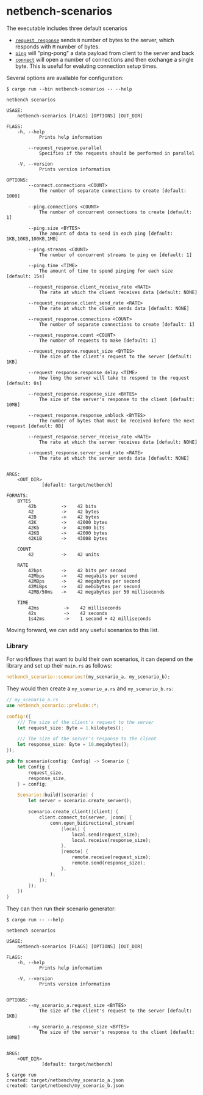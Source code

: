 # netbench-scenarios

The executable includes three default scenarios
- [`request response`](https://github.com/aws/s2n-quic/blob/main/netbench/netbench-scenarios/src/request_response.rs) sends `N` number of bytes to the server, which responds with `M` number of bytes.
- [`ping`](https://github.com/aws/s2n-quic/blob/main/netbench/netbench-scenarios/src/ping.rs) will "ping-pong" a data payload from client to the server and back
- [`connect`](https://github.com/aws/s2n-quic/blob/main/netbench/netbench-scenarios/src/connect.rs) will open a number of connections and then exchange a single byte. This is useful for evaluting connection setup times.


Several options are available for configuration:

```shell
$ cargo run --bin netbench-scenarios -- --help

netbench scenarios

USAGE:
    netbench-scenarios [FLAGS] [OPTIONS] [OUT_DIR]

FLAGS:
    -h, --help
            Prints help information

        --request_response.parallel
            Specifies if the requests should be performed in parallel

    -V, --version
            Prints version information

OPTIONS:
        --connect.connections <COUNT>
            The number of separate connections to create [default: 1000]

        --ping.connections <COUNT>
            The number of concurrent connections to create [default: 1]

        --ping.size <BYTES>
            The amount of data to send in each ping [default: 1KB,10KB,100KB,1MB]

        --ping.streams <COUNT>
            The number of concurrent streams to ping on [default: 1]

        --ping.time <TIME>
            The amount of time to spend pinging for each size [default: 15s]

        --request_response.client_receive_rate <RATE>
            The rate at which the client receives data [default: NONE]

        --request_response.client_send_rate <RATE>
            The rate at which the client sends data [default: NONE]

        --request_response.connections <COUNT>
            The number of separate connections to create [default: 1]

        --request_response.count <COUNT>
            The number of requests to make [default: 1]

        --request_response.request_size <BYTES>
            The size of the client's request to the server [default: 1KB]

        --request_response.response_delay <TIME>
            How long the server will take to respond to the request [default: 0s]

        --request_response.response_size <BYTES>
            The size of the server's response to the client [default: 10MB]

        --request_response.response_unblock <BYTES>
            The number of bytes that must be received before the next request [default: 0B]

        --request_response.server_receive_rate <RATE>
            The rate at which the server receives data [default: NONE]

        --request_response.server_send_rate <RATE>
            The rate at which the server sends data [default: NONE]


ARGS:
    <OUT_DIR>
             [default: target/netbench]

FORMATS:
    BYTES
        42b         ->    42 bits
        42          ->    42 bytes
        42B         ->    42 bytes
        42K         ->    42000 bytes
        42Kb        ->    42000 bits
        42KB        ->    42000 bytes
        42KiB       ->    43008 bytes

    COUNT
        42          ->    42 units

    RATE
        42bps       ->    42 bits per second
        42Mbps      ->    42 megabits per second
        42MBps      ->    42 megabytes per second
        42MiBps     ->    42 mebibytes per second
        42MB/50ms   ->    42 megabytes per 50 milliseconds

    TIME
        42ms         ->    42 milliseconds
        42s          ->    42 seconds
        1s42ms       ->    1 second + 42 milliseconds
```

Moving forward, we can add any useful scenarios to this list.

### Library

For workflows that want to build their own scenarios, it can depend on the library and set up their `main.rs` as follows:

```rust
netbench_scenario::scenarios!(my_scenario_a, my_scenario_b);
```

They would then create a `my_scenario_a.rs` and `my_scenario_b.rs`:

```rust
// my_scenario_a.rs
use netbench_scenario::prelude::*;

config!({
    /// The size of the client's request to the server
    let request_size: Byte = 1.kilobytes();

    /// The size of the server's response to the client
    let response_size: Byte = 10.megabytes();
});

pub fn scenario(config: Config) -> Scenario {
    let Config {
        request_size,
        response_size,
    } = config;

    Scenario::build(|scenario| {
        let server = scenario.create_server();

        scenario.create_client(|client| {
            client.connect_to(server, |conn| {
                conn.open_bidirectional_stream(
                    |local| {
                        local.send(request_size);
                        local.receive(response_size);
                    },
                    |remote| {
                        remote.receive(request_size);
                        remote.send(response_size);
                    },
                );
            });
        });
    })
}
```

They can then run their scenario generator:

```shell
$ cargo run -- --help

netbench scenarios

USAGE:
    netbench-scenarios [FLAGS] [OPTIONS] [OUT_DIR]

FLAGS:
    -h, --help
            Prints help information

    -V, --version
            Prints version information


OPTIONS:
        --my_scenario_a.request_size <BYTES>
            The size of the client's request to the server [default: 1KB]

        --my_scenario_a.response_size <BYTES>
            The size of the server's response to the client [default: 10MB]


ARGS:
    <OUT_DIR>
             [default: target/netbench]

```

```
$ cargo run
created: target/netbench/my_scenario_a.json
created: target/netbench/my_scenario_b.json
```
